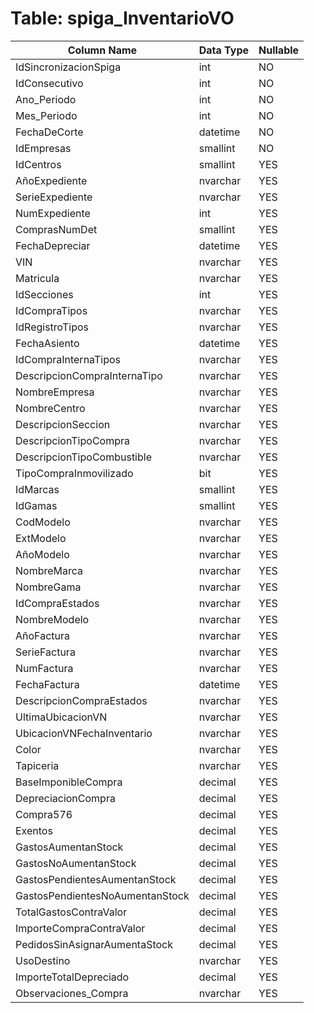 # Table: spiga_InventarioVO

| Column Name | Data Type | Nullable |
|-------------|-----------|----------|
| IdSincronizacionSpiga | int | NO |
| IdConsecutivo | int | NO |
| Ano_Periodo | int | NO |
| Mes_Periodo | int | NO |
| FechaDeCorte | datetime | NO |
| IdEmpresas | smallint | NO |
| IdCentros | smallint | YES |
| AñoExpediente | nvarchar | YES |
| SerieExpediente | nvarchar | YES |
| NumExpediente | int | YES |
| ComprasNumDet | smallint | YES |
| FechaDepreciar | datetime | YES |
| VIN | nvarchar | YES |
| Matricula | nvarchar | YES |
| IdSecciones | int | YES |
| IdCompraTipos | nvarchar | YES |
| IdRegistroTipos | nvarchar | YES |
| FechaAsiento | datetime | YES |
| IdCompraInternaTipos | nvarchar | YES |
| DescripcionCompraInternaTipo | nvarchar | YES |
| NombreEmpresa | nvarchar | YES |
| NombreCentro | nvarchar | YES |
| DescripcionSeccion | nvarchar | YES |
| DescripcionTipoCompra | nvarchar | YES |
| DescripcionTipoCombustible | nvarchar | YES |
| TipoCompraInmovilizado | bit | YES |
| IdMarcas | smallint | YES |
| IdGamas | smallint | YES |
| CodModelo | nvarchar | YES |
| ExtModelo | nvarchar | YES |
| AñoModelo | nvarchar | YES |
| NombreMarca | nvarchar | YES |
| NombreGama | nvarchar | YES |
| IdCompraEstados | nvarchar | YES |
| NombreModelo | nvarchar | YES |
| AñoFactura | nvarchar | YES |
| SerieFactura | nvarchar | YES |
| NumFactura | nvarchar | YES |
| FechaFactura | datetime | YES |
| DescripcionCompraEstados | nvarchar | YES |
| UltimaUbicacionVN | nvarchar | YES |
| UbicacionVNFechaInventario | nvarchar | YES |
| Color | nvarchar | YES |
| Tapiceria | nvarchar | YES |
| BaseImponibleCompra | decimal | YES |
| DepreciacionCompra | decimal | YES |
| Compra576 | decimal | YES |
| Exentos | decimal | YES |
| GastosAumentanStock | decimal | YES |
| GastosNoAumentanStock | decimal | YES |
| GastosPendientesAumentanStock | decimal | YES |
| GastosPendientesNoAumentanStock | decimal | YES |
| TotalGastosContraValor | decimal | YES |
| ImporteCompraContraValor | decimal | YES |
| PedidosSinAsignarAumentaStock | decimal | YES |
| UsoDestino | nvarchar | YES |
| ImporteTotalDepreciado | decimal | YES |
| Observaciones_Compra | nvarchar | YES |
